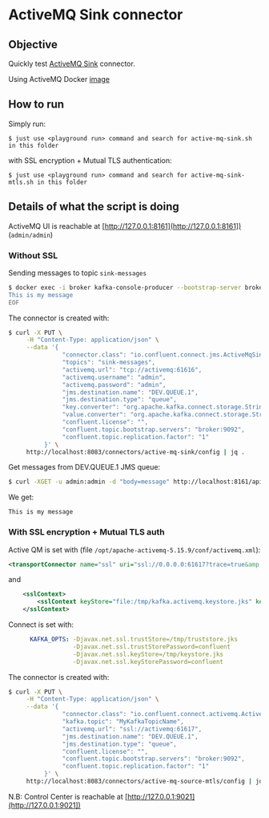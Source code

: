 # ActiveMQ Sink connector



## Objective

Quickly test [ActiveMQ Sink](https://docs.confluent.io/current/connect/kafka-connect-activemq/sink/index.html#kconnect-long-activemq-sink-connector) connector.

Using ActiveMQ Docker [image](https://hub.docker.com/r/rmohr/activemq/)




## How to run

Simply run:

```
$ just use <playground run> command and search for active-mq-sink.sh in this folder
```

with SSL encryption + Mutual TLS authentication:

```
$ just use <playground run> command and search for active-mq-sink-mtls.sh in this folder
```


## Details of what the script is doing

ActiveMQ UI is reachable at [http://127.0.0.1:8161](http://127.0.0.1:8161]) (`admin/admin`)

### Without SSL

Sending messages to topic `sink-messages`

```bash
$ docker exec -i broker kafka-console-producer --bootstrap-server broker:9092 --topic sink-messages << EOF
This is my message
EOF
```

The connector is created with:

```bash
$ curl -X PUT \
     -H "Content-Type: application/json" \
     --data '{
               "connector.class": "io.confluent.connect.jms.ActiveMqSinkConnector",
               "topics": "sink-messages",
               "activemq.url": "tcp://activemq:61616",
               "activemq.username": "admin",
               "activemq.password": "admin",
               "jms.destination.name": "DEV.QUEUE.1",
               "jms.destination.type": "queue",
               "key.converter": "org.apache.kafka.connect.storage.StringConverter",
               "value.converter": "org.apache.kafka.connect.storage.StringConverter",
               "confluent.license": "",
               "confluent.topic.bootstrap.servers": "broker:9092",
               "confluent.topic.replication.factor": "1"
          }' \
     http://localhost:8083/connectors/active-mq-sink/config | jq .
```

Get messages from DEV.QUEUE.1 JMS queue:

```bash
$ curl -XGET -u admin:admin -d "body=message" http://localhost:8161/api/message/DEV.QUEUE.1?type=queue
```

We get:

```
This is my message
```

### With SSL encryption + Mutual TLS auth

Active QM is set with (file `/opt/apache-activemq-5.15.9/conf/activemq.xml`):

```xml
<transportConnector name="ssl" uri="ssl://0.0.0.0:61617?trace=true&amp;needClientAuth=true" />
```

and

```xml
    <sslContext>
        <sslContext keyStore="file:/tmp/kafka.activemq.keystore.jks" keyStorePassword="confluent" trustStore="file:/tmp/kafka.activemq.truststore.jks" trustStorePassword="confluent" />
    </sslContext>
```

Connect is set with:

```yml
      KAFKA_OPTS: -Djavax.net.ssl.trustStore=/tmp/truststore.jks
                  -Djavax.net.ssl.trustStorePassword=confluent
                  -Djavax.net.ssl.keyStore=/tmp/keystore.jks
                  -Djavax.net.ssl.keyStorePassword=confluent
```

The connector is created with:

```bash
$ curl -X PUT \
     -H "Content-Type: application/json" \
     --data '{
               "connector.class": "io.confluent.connect.activemq.ActiveMQSourceConnector",
               "kafka.topic": "MyKafkaTopicName",
               "activemq.url": "ssl://activemq:61617",
               "jms.destination.name": "DEV.QUEUE.1",
               "jms.destination.type": "queue",
               "confluent.license": "",
               "confluent.topic.bootstrap.servers": "broker:9092",
               "confluent.topic.replication.factor": "1"
          }' \
     http://localhost:8083/connectors/active-mq-source-mtls/config | jq .
```

N.B: Control Center is reachable at [http://127.0.0.1:9021](http://127.0.0.1:9021])
